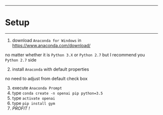 
---

# Setup

---

1. download `Anaconda for Windows` in https://www.anaconda.com/download/  

no matter whether it is `Python 3.X` or `Python 2.7` but I recommend you `Python 2.7` side

2. install `Anaconda` with default properties  

no need to adjust from default check box

3. execute `Anaconda Prompt`
4. type `conda create -n openai pip python=3.5`
5. type `activate openai`
6. type `pip install gym`
7. _PROFIT !_